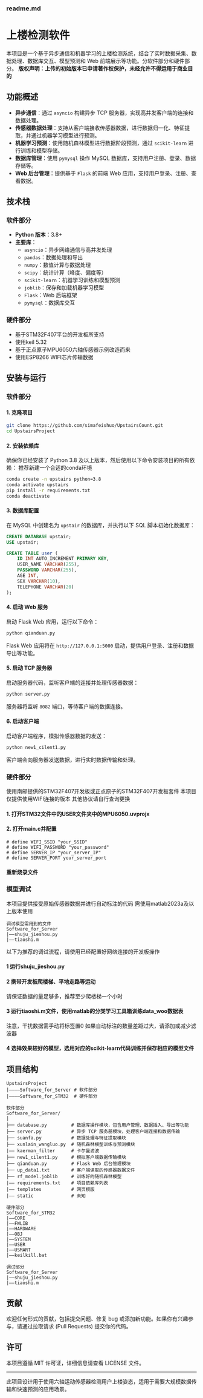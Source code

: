 ### readme.md

# 上楼检测软件

本项目是一个基于异步通信和机器学习的上楼检测系统，结合了实时数据采集、数据处理、数据库交互、模型预测和 Web 前端展示等功能。分软件部分和硬件部分。
**版权声明：上传的初始版本已申请著作权保护，未经允许不得运用于商业目的**

## 功能概述

- **异步通信**：通过 `asyncio` 构建异步 TCP 服务器，实现高并发客户端的连接和数据处理。
- **传感器数据处理**：支持从客户端接收传感器数据，进行数据归一化、特征提取，并通过机器学习模型进行预测。
- **机器学习预测**：使用随机森林模型进行数据阶段预测，通过 `scikit-learn` 进行训练和模型存储。
- **数据库管理**：使用 `pymysql` 操作 MySQL 数据库，支持用户注册、登录、数据存储等。
- **Web 后台管理**：提供基于 `Flask` 的前端 Web 应用，支持用户登录、注册、查看数据。

## 技术栈
### 软件部分
- **Python 版本**：3.8+
- **主要库**：
  - `asyncio`：异步网络通信与高并发处理
  - `pandas`：数据处理和导出
  - `numpy`：数值计算与数据处理
  - `scipy`：统计计算（峰度、偏度等）
  - `scikit-learn`：机器学习训练和模型预测
  - `joblib`：保存和加载机器学习模型
  - `Flask`：Web 后端框架
  - `pymysql`：数据库交互
### 硬件部分
- 基于STM32F407平台的开发板所支持
- 使用keil 5.32
- 基于正点原子MPU6050六轴传感器示例改造而来
- 使用ESP8266 WIFI芯片传输数据


## 安装与运行
### 软件部分
#### 1. 克隆项目

```bash
git clone https://github.com/simafeishuo/UpstairsCount.git
cd UpstairsProject
```

#### 2. 安装依赖库

确保你已经安装了 Python 3.8 及以上版本，然后使用以下命令安装项目的所有依赖：
推荐新建一个合适的conda环境
```bash
conda create -n upstairs python=3.8
conda activate upstairs
pip install -r requirements.txt
conda deactivate
```
#### 3. 数据库配置

在 MySQL 中创建名为 `upstair` 的数据库，并执行以下 SQL 脚本初始化数据库：

```sql
CREATE DATABASE upstair;
USE upstair;

CREATE TABLE user (
    ID INT AUTO_INCREMENT PRIMARY KEY,
    USER_NAME VARCHAR(255),
    PASSWORD VARCHAR(255),
    AGE INT,
    SEX VARCHAR(10),
    TELEPHONE VARCHAR(20)
);
```

#### 4. 启动 Web 服务

启动 Flask Web 应用，运行以下命令：

```bash
python qianduan.py
```

Flask Web 应用将在 `http://127.0.0.1:5000` 启动，提供用户登录、注册和数据导出等功能。

#### 5. 启动 TCP 服务器

启动服务器代码，监听客户端的连接并处理传感器数据：

```bash
python server.py
```

服务器将监听 `8082` 端口，等待客户端的数据连接。

#### 6. 启动客户端

启动客户端程序，模拟传感器数据的发送：

```bash
python new1_cilent1.py
```

客户端会向服务器发送数据，进行实时数据传输和处理。

### 硬件部分
使用南邮提供的STM32F407开发板或正点原子的STM32F407开发板套件
本项目仅提供使用WIFI连接的版本
其他协议请自行查询更换

#### 1. 打开STM32文件中的USER文件夹中的MPU6050.uvprojx

#### 2. 打开main.c并配置
``` keil
# define WIFI_SSID "your_SSID"
# define WIFI_PASSWORD "your_password"
# define SERVER_IP "your_server_IP"
# define SERVER_PORT your_server_port
```
#### 重新烧录文件

### 模型调试
本项目提供接受原始传感器数据并进行自动标注的代码
需使用matlab2023a及以上版本使用

```
调试模型需用到的文件
Software_for_Server
|——shuju_jieshou.py
|——tiaoshi.m
```

以下为推荐的调试流程，请使用已经配置好网络连接的开发板操作
#### 1 运行shuju_jieshou.py

#### 2 携带开发板爬楼梯、平地走路等运动

请保证数据的量足够多，推荐至少爬楼梯一个小时

#### 3 运行tiaoshi.m文件，使用matlab的分类学习工具箱训练data_woo数据表

注意，干扰数据需手动将标签置0
如果自动标注的数量差距过大，请添加或减少滤波器

#### 4 选择效果较好的模型，选用对应的scikit-learn代码训练并保存相应的模型文件


## 项目结构
```
UpstairsProject
|————Software_for_Server # 软件部分
|————Software_for_STM32  # 硬件部分
```
```
软件部分
Software_for_Server/
│
├── database.py         # 数据库操作模块，包含用户管理、数据插入、导出等功能
├── server.py           # 异步 TCP 服务器模块，处理客户端连接和数据传输
├── suanfa.py           # 数据处理与特征提取模块
├── xunlain_wangluo.py  # 随机森林模型训练与预测模块
|—— kaerman_filter      # 卡尔曼滤波
├── new1_cilent1.py     # 模拟客户端数据传输模块
├── qianduan.py         # Flask Web 后台管理模块
├── up_data1.txt        # 客户端读取的传感器数据文件
├── rf_model.joblib     # 训练好的随机森林模型
|—— requirements.txt    # 项目依赖库列表
|—— templates           # 网页模版
|—— static              # 未知
```
```
硬件部分
Software_for_STM32
|——CORE
|——FWLIB
|——HARDWARE
|——OBJ
|——SYSTEM
|——USER
|——USMART
|——keilkill.bat
```
```
调试部分
Software_for_Server
|——shuju_jieshou.py
|——tiaoshi.m
```

## 贡献

欢迎任何形式的贡献，包括提交问题、修复 bug 或添加新功能。如果你有兴趣参与，请通过拉取请求 (Pull Requests) 提交你的代码。

## 许可

本项目遵循 MIT 许可证，详细信息请查看 LICENSE 文件。

---

此项目设计用于使用六轴运动传感器检测用户上楼姿态，适用于需要大规模数据传输和快速预测的应用场景。